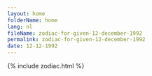 ```yaml
---
layout: home
folderName: home
lang: nl
fileName: zodiac-for-given-12-december-1992
permalink: zodiac-for-given-12-december-1992
date: 12-12-1992
---
```

{% include zodiac.html %}
